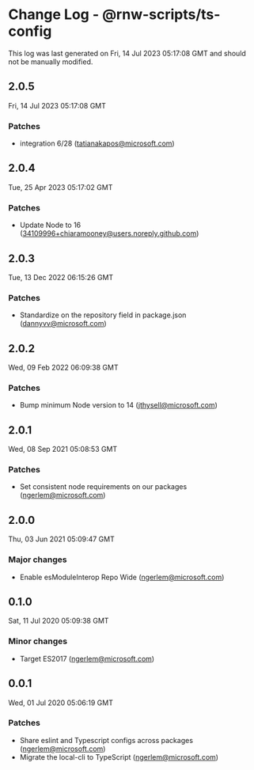 # Change Log - @rnw-scripts/ts-config

This log was last generated on Fri, 14 Jul 2023 05:17:08 GMT and should not be manually modified.

<!-- Start content -->

## 2.0.5

Fri, 14 Jul 2023 05:17:08 GMT

### Patches

- integration 6/28 (tatianakapos@microsoft.com)

## 2.0.4

Tue, 25 Apr 2023 05:17:02 GMT

### Patches

- Update Node to 16 (34109996+chiaramooney@users.noreply.github.com)

## 2.0.3

Tue, 13 Dec 2022 06:15:26 GMT

### Patches

- Standardize on the repository field in package.json (dannyvv@microsoft.com)

## 2.0.2

Wed, 09 Feb 2022 06:09:38 GMT

### Patches

- Bump minimum Node version to 14 (jthysell@microsoft.com)

## 2.0.1

Wed, 08 Sep 2021 05:08:53 GMT

### Patches

- Set consistent node requirements on our packages (ngerlem@microsoft.com)

## 2.0.0

Thu, 03 Jun 2021 05:09:47 GMT

### Major changes

- Enable esModuleInterop Repo Wide (ngerlem@microsoft.com)

## 0.1.0

Sat, 11 Jul 2020 05:09:38 GMT

### Minor changes

- Target ES2017 (ngerlem@microsoft.com)

## 0.0.1

Wed, 01 Jul 2020 05:06:19 GMT

### Patches

- Share eslint and Typescript configs across packages (ngerlem@microsoft.com)
- Migrate the local-cli to TypeScript (ngerlem@microsoft.com)
